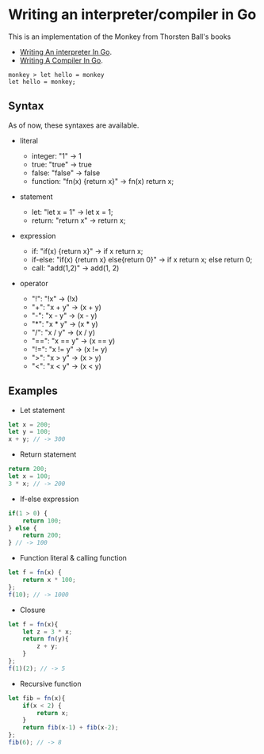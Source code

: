 # Writing an interpreter/compiler in Go
This is an implementation of the Monkey from Thorsten Ball's books

* [Writing An interpreter In Go](https://interpreterbook.com).
* [Writing A Compiler In Go](https://compilerbook.com/).

```
monkey > let hello = monkey
let hello = monkey;
```

## Syntax
As of now, these syntaxes are available.
* literal
  * integer: "1" -> 1
  * true: "true" -> true
  * false: "false" -> false
  * function: "fn(x) {return x}" -> fn(x) return x;

* statement
  * let: "let x = 1" -> let x = 1;
  * return: "return x" -> return x;

* expression
  * if: "if(x) {return x}" -> if x return x;
  * if-else: "if(x) {return x} else{return 0}" -> if x return x; else return 0;
  * call: "add(1,2)" -> add(1, 2)

* operator
  * "!": "!x" -> (!x)
  * "+": "x + y" -> (x + y)
  * "-": "x - y" -> (x - y)
  * "*": "x * y" -> (x * y)
  * "/": "x / y" -> (x / y)
  * "==": "x == y" -> (x == y)
  * "!=": "x != y" -> (x != y)
  * ">": "x > y" -> (x > y)
  * "<": "x < y" -> (x < y)
## Examples
* Let statement
```typescript
let x = 200;
let y = 100;
x + y; // -> 300
```
* Return statement
```typescript
return 200;
let x = 100;
3 * x; // -> 200
```
* If-else expression
```typescript
if(1 > 0) {
    return 100;
} else {
    return 200;
} // -> 100
```

* Function literal & calling function
```typescript
let f = fn(x) {
    return x * 100;
};
f(10); // -> 1000
```

* Closure
```typescript
let f = fn(x){
    let z = 3 * x;
    return fn(y){
        z + y;
    }
};
f(1)(2); // -> 5
```

* Recursive function
```typescript
let fib = fn(x){
    if(x < 2) {
        return x;
    }
    return fib(x-1) + fib(x-2);
};
fib(6); // -> 8
```
